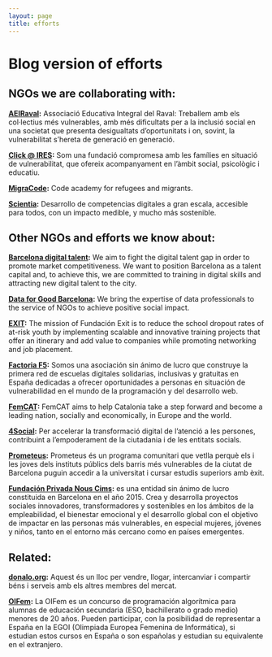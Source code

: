 ```yaml
---
layout: page
title: efforts
---
```


# Blog version of efforts

## NGOs we are collaborating with:

**[AEIRaval](https://www.aeiraval.org/):** Associació Educativa Integral del Raval: Treballem amb els col·lectius més vulnerables, amb més dificultats per a la inclusió social en una societat que presenta desigualtats d’oportunitats i on, sovint, la vulnerabilitat s’hereta de generació en generació.

**[Click @ IRES](https://www.fundacioires.org/ca/que-fem/ecosistema-de-projectes/projecte-click/):** Som una fundació compromesa amb les famílies en situació de vulnerabilitat, que ofereix acompanyament en l’àmbit social, psicològic i educatiu.

**[MigraCode](https://migracode.openculturalcenter.org/):** Code academy for refugees and migrants.

**[Scientia](https://www.scientia.es/fundacion-scientia):**  Desarrollo de competencias digitales a gran escala, accesible para todos, con un impacto medible,  y mucho más sostenible.

## Other NGOs and efforts we know about:

**[Barcelona digital talent](https://barcelonadigitaltalent.com/en/):** We aim to fight the digital talent gap in order to promote market competitiveness. We want to position Barcelona as a talent capital and, to achieve this, we are committed to training in digital skills and attracting new digital talent to the city.

**[Data for Good Barcelona](https://twitter.com/DataForGoodBCN):** We bring the expertise of data professionals to the service of NGOs to achieve positive social impact.

**[EXIT](https://fundacionexit.org/?lang=en):** The mission of Fundación Exit is to reduce the school dropout rates of at-risk youth by implementing scalable and innovative training projects that offer an itinerary and add value to companies while promoting networking and job placement.

**[Factoria F5](https://factoriaf5.org/):** Somos una asociación sin ánimo de lucro que construye la primera red de escuelas digitales solidarias, inclusivas y gratuitas en España dedicadas a ofrecer oportunidades a personas en situación de vulnerabilidad en el mundo de la programación y del desarrollo web.

**[FemCAT](https://www.femcat.cat/):** FemCAT aims to help Catalonia take a step forward and become a leading nation, socially and economically, in Europe and the world.

**[4Social](https://www.m4social.org/ca):** Per accelerar la transformació digital de l’atenció a les persones, contribuint a l’empoderament de la ciutadania i de les entitats socials.

**[Prometeus](https://afev.cat/projectes/prometeus/):** Prometeus és un programa comunitari que vetlla perquè els i les joves dels instituts públics dels barris més vulnerables de la ciutat de Barcelona puguin accedir a la universitat i cursar estudis superiors amb èxit.

**[Fundación Privada Nous Cims](https://www.nouscims.com/quienes-somos/sobre-nous-cims/):** es una entidad sin ánimo de lucro constituida en Barcelona en el año 2015. Crea y desarrolla proyectos sociales innovadores, transformadores y sostenibles en los ámbitos de la empleabilidad, el bienestar emocional y el desarrollo global con el objetivo de impactar en las personas más vulnerables, en especial mujeres, jóvenes y niños, tanto en el entorno más cercano como en países emergentes.

## Related:

**[donalo.org](http://donalo.org/):** Aquest és un lloc per vendre, llogar, intercanviar i compartir béns i serveis amb els altres membres del mercat.

**[OIFem](https://oifem.es/):** La OIFem es un concurso de programación algorítmica para alumnas de educación secundaria (ESO, bachillerato o grado medio) menores de 20 años. Pueden participar, con la posibilidad de representar a España en la EGOI (Olimpiada Europea Femenina de Informática), si estudian estos cursos en España o son españolas y estudian su equivalente en el extranjero.
